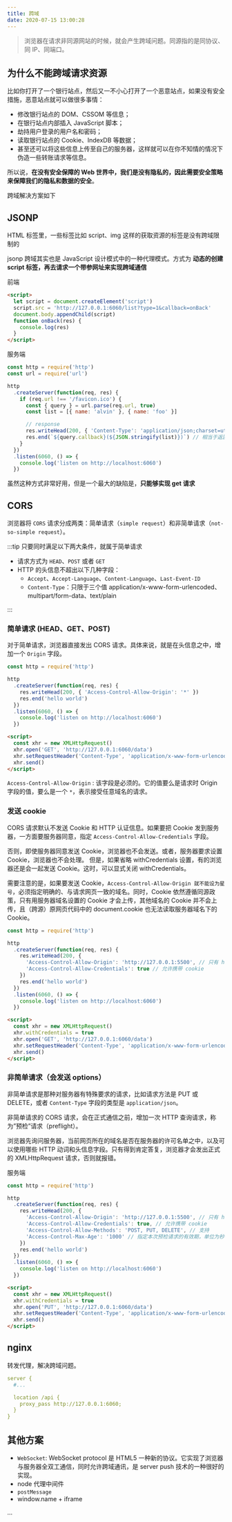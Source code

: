 ```yaml
---
title: 跨域
date: 2020-07-15 13:00:28
---
```


> 浏览器在请求非同源网站的时候，就会产生跨域问题。同源指的是同协议、同 IP、同端口。

## 为什么不能跨域请求资源

比如你打开了一个银行站点，然后又一不小心打开了一个恶意站点，如果没有安全措施，恶意站点就可以做很多事情：

- 修改银行站点的 DOM、CSSOM 等信息；
- 在银行站点内部插入 JavaScript 脚本；
- 劫持用户登录的用户名和密码；
- 读取银行站点的 Cookie、IndexDB 等数据；
- 甚至还可以将这些信息上传至自己的服务器，这样就可以在你不知情的情况下伪造一些转账请求等信息。

所以说，**在没有安全保障的 Web 世界中，我们是没有隐私的，因此需要安全策略来保障我们的隐私和数据的安全**。

跨域解决方案如下

## JSONP

HTML 标签里，一些标签比如 script、img 这样的获取资源的标签是没有跨域限制的

jsonp 跨域其实也是 JavaScript 设计模式中的一种代理模式。方式为 **动态的创建 script 标签，再去请求一个带参网址来实现跨域通信**

前端

```html
<script>
  let script = document.createElement('script')
  script.src = 'http://127.0.0.1:6060/list?type=1&callback=onBack'
  document.body.appendChild(script)
  function onBack(res) {
    console.log(res)
  }
</script>
```

服务端

```js
const http = require('http')
const url = require('url')

http
  .createServer(function(req, res) {
    if (req.url !== '/favicon.ico') {
      const { query } = url.parse(req.url, true)
      const list = [{ name: 'alvin' }, { name: 'foo' }]

      // response
      res.writeHead(200, { 'Content-Type': 'application/json;charset=utf-8' })
      res.end(`${query.callback}(${JSON.stringify(list)})`) // 相当于返回 onBack({ list }}
    }
  })
  .listen(6060, () => {
    console.log('listen on http://localhost:6060')
  })
```

虽然这种方式非常好用，但是一个最大的缺陷是，**只能够实现 get 请求**

## CORS

浏览器将 `CORS` 请求分成两类：简单请求（`simple request`）和非简单请求（`not-so-simple request`）。

:::tip 只要同时满足以下两大条件，就属于简单请求

- 请求方式为 `HEAD`、`POST` 或者 `GET`
- HTTP 的头信息不超出以下几种字段：
  - `Accept`、`Accept-Language`、`Content-Language`、`Last-Event-ID`
  - `Content-Type`：只限于三个值 application/x-www-form-urlencoded、multipart/form-data、text/plain

:::

### 简单请求 (HEAD、GET、POST)

对于简单请求，浏览器直接发出 CORS 请求。具体来说，就是在头信息之中，增加一个 `Origin` 字段。

```js {5}
const http = require('http')

http
  .createServer(function(req, res) {
    res.writeHead(200, { 'Access-Control-Allow-Origin': '*' })
    res.end('hello world')
  })
  .listen(6060, () => {
    console.log('listen on http://localhost:6060')
  })
```

```html
<script>
  const xhr = new XMLHttpRequest()
  xhr.open('GET', 'http://127.0.0.1:6060/data')
  xhr.setRequestHeader('Content-Type', 'application/x-www-form-urlencoded')
  xhr.send()
</script>
```

`Access-Control-Allow-Origin` : 该字段是必须的。它的值要么是请求时 Origin 字段的值，要么是一个 `*`，表示接受任意域名的请求。

### 发送 cookie

CORS 请求默认不发送 Cookie 和 HTTP 认证信息。如果要把 Cookie 发到服务器，一方面要服务器同意，指定 `Access-Control-Allow-Credentials` 字段。

否则，即使服务器同意发送 Cookie，浏览器也不会发送。或者，服务器要求设置 Cookie，浏览器也不会处理。 但是，如果省略 withCredentials 设置，有的浏览器还是会一起发送 Cookie。这时，可以显式关闭 withCredentials。

需要注意的是，如果要发送 Cookie，`Access-Control-Allow-Origin 就不能设为星号`，必须指定明确的、与请求网页一致的域名。同时，Cookie 依然遵循同源政策，只有用服务器域名设置的 Cookie 才会上传，其他域名的 Cookie 并不会上传，且（跨源）原网页代码中的 document.cookie 也无法读取服务器域名下的 Cookie。

```js {7}
const http = require('http')

http
  .createServer(function(req, res) {
    res.writeHead(200, {
      'Access-Control-Allow-Origin': 'http://127.0.0.1:5500', // 只有 http://127.0.0.1:5500 才能访问
      'Access-Control-Allow-Credentials': true // 允许携带 cookie
    })
    res.end('hello world')
  })
  .listen(6060, () => {
    console.log('listen on http://localhost:6060')
  })
```

```html {3}
<script>
  const xhr = new XMLHttpRequest()
  xhr.withCredentials = true
  xhr.open('GET', 'http://127.0.0.1:6060/data')
  xhr.setRequestHeader('Content-Type', 'application/x-www-form-urlencoded')
  xhr.send()
</script>
```

### 非简单请求（会发送 options）

非简单请求是那种对服务器有特殊要求的请求，比如请求方法是 PUT 或 DELETE，或者 `Content-Type` 字段的类型是 `application/json`。

<span class='orange'>非简单请求的 CORS 请求，会在正式通信之前，增加一次 HTTP 查询请求，称为”预检”请求（preflight）。</span>

浏览器先询问服务器，当前网页所在的域名是否在服务器的许可名单之中，以及可以使用哪些 HTTP 动词和头信息字段。只有得到肯定答复，浏览器才会发出正式的 XMLHttpRequest 请求，否则就报错。

服务端

```js
const http = require('http')

http
  .createServer(function(req, res) {
    res.writeHead(200, {
      'Access-Control-Allow-Origin': 'http://127.0.0.1:5500', // 只有 http://127.0.0.1:5500 才能访问
      'Access-Control-Allow-Credentials': true, // 允许携带 cookie
      'Access-Control-Allow-Methods': 'POST, PUT, DELETE', // 支持
      'Access-Control-Max-Age': '1000' // 指定本次预检请求的有效期，单位为秒
    })
    res.end('hello world')
  })
  .listen(6060, () => {
    console.log('listen on http://localhost:6060')
  })
```

```html
<script>
  const xhr = new XMLHttpRequest()
  xhr.withCredentials = true
  xhr.open('PUT', 'http://127.0.0.1:6060/data')
  xhr.setRequestHeader('Content-Type', 'application/x-www-form-urlencoded')
  xhr.send()
</script>
```

## nginx

转发代理，解决跨域问题。

```yml
server {
  #...

  location /api {
    proxy_pass http://127.0.0.1:6060;
  }
}
```

## 其他方案

- `WebSocket`: WebSocket protocol 是 HTML5 一种新的协议。它实现了浏览器与服务器全双工通信，同时允许跨域通讯，是 server push 技术的一种很好的实现。
- node 代理中间件
- `postMessage`
- window.name + iframe

...
